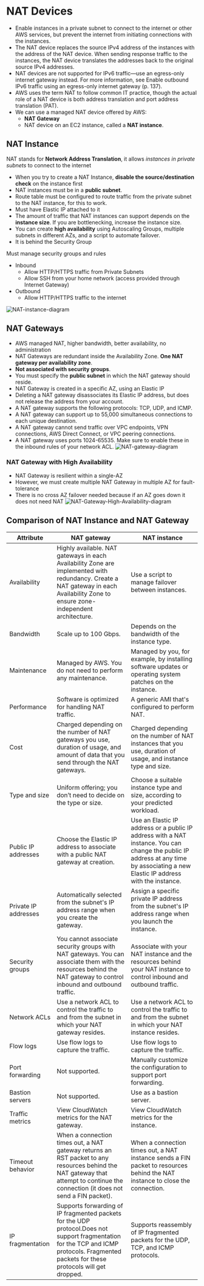 # NAT Devices

- Enable instances in a private subnet to connect to the internet or other AWS services, but prevent the internet from initiating connections with the instances.
- The NAT device replaces the source IPv4 address of the instances with the address of the NAT device.
  When sending response traffic to the instances, the NAT device translates the addresses back to the
  original source IPv4 addresses.
- NAT devices are not supported for IPv6 traffic—use an egress-only internet gateway instead. For more
  information, see Enable outbound IPv6 traffic using an egress-only internet gateway (p. 137).
- AWS uses the term NAT  to follow common IT practice, though the actual role of a NAT device is both address translation and port address translation (PAT).
- We can use a managed NAT device offered by AWS:
  - **NAT Gateway**
  - NAT device on an EC2 instance, called a **NAT instance**. 

## NAT Instance 

NAT stands for **Network Address Translation**, it allows *instances in private subnets* to connect to the internet

- When you try to create a NAT Instance, **disable the source/destination check** on the instance first
- NAT instances must be in a **public subnet**.
- Route table must be configured to route traffic from the private subnet to the NAT instance, for this to work.
- Must have Elastic IP attached to it
- The amount of traffic that NAT instances can support depends on the **instance size**. If you are bottlenecking, increase the instance size.
- You can create **high availability** using Autoscaling Groups, multiple subnets in different AZs, and a script to automate failover.
- It is behind the Security Group

Must manage security groups and rules

- Inbound
  - Allow HTTP/HTTPS traffic from Private Subnets
  - Allow SSH from your home network (access provided through Internet Gateway)
- Outbound
  - Allow HTTP/HTTPS traffic to the internet
 
![NAT-instance-diagram](/VPC/images/nat-instance.png)

## NAT Gateways

- AWS managed NAT, higher bandwidth, better availability, no administration
- NAT Gateways are redundant inside the Availability Zone. **One NAT gateway per availability zone**.
- **Not associated with security groups**.
- You must specify the **public subnet** in which the NAT gateway should reside.
- NAT Gateway is created in a specific AZ, using an Elastic IP
- Deleting a NAT gateway disassociates its Elastic IP address, but does not release the address from your account.
- A NAT gateway supports the following protocols: TCP, UDP, and ICMP.
- A NAT gateway can support up to 55,000 simultaneous connections to each unique destination.
- A NAT gateway cannot send traffic over VPC endpoints, VPN connections, AWS Direct Connect, or VPC peering connections.
- A NAT gateway uses ports 1024-65535. Make sure to enable these in the inbound rules of your network ACL.
![NAT-gateway-diagram](/VPC/images/nat-gateway.png)

### NAT Gateway with High Availability

- NAT Gateway is resilient within a single-AZ
- However, we must create multiple NAT Gateway in multiple AZ for fault-tolerance
- There is no cross AZ failover needed because if an AZ goes down it does not need NAT
 ![NAT-Gateway-High-Availability-diagram](/VPC/images/nat-gateway-with-ha.png)

## Comparison of NAT Instance and NAT Gateway

| Attribute            | NAT gateway                              | NAT instance                             |
| -------------------- | ---------------------------------------- | ---------------------------------------- |
| Availability         | Highly available. NAT gateways in each Availability Zone are implemented with redundancy. Create a NAT gateway in each Availability Zone to ensure zone-independent architecture. | Use a script to manage failover between instances. |
| Bandwidth            | Scale up to 100 Gbps.                    | Depends on the bandwidth of the instance type. |
| Maintenance          | Managed by AWS. You do not need to perform any maintenance. | Managed by you, for example, by installing software updates or operating system patches on the instance. |
| Performance          | Software is optimized for handling NAT traffic. | A generic AMI that's configured to perform NAT. |
| Cost                 | Charged depending on the number of NAT gateways you use, duration of usage, and amount of data that you send through the NAT gateways. | Charged depending on the number of NAT instances that you use, duration of usage, and instance type and size. |
| Type and size        | Uniform offering; you don’t need to decide on the type or size. | Choose a suitable instance type and size, according to your predicted workload. |
| Public IP addresses  | Choose the Elastic IP address to associate with a public NAT gateway at creation. | Use an Elastic IP address or a public IP address with a NAT instance. You can change the public IP address at any time by associating a new Elastic IP address with the instance. |
| Private IP addresses | Automatically selected from the subnet's IP address range when you create the gateway. | Assign a specific private IP address from the subnet's IP address range when you launch the instance. |
| Security groups      | You cannot associate security groups with NAT gateways. You can associate them with the resources behind the NAT gateway to control inbound and outbound traffic. | Associate with your NAT instance and the resources behind your NAT instance to control inbound and outbound traffic. |
| Network ACLs         | Use a network ACL to control the traffic to and from the subnet in which your NAT gateway resides. | Use a network ACL to control the traffic to and from the subnet in which your NAT instance resides. |
| Flow logs            | Use flow logs to capture the traffic.    | Use flow logs to capture the traffic.    |
| Port forwarding      | Not supported.                           | Manually customize the configuration to support port forwarding. |
| Bastion servers      | Not supported.                           | Use as a bastion server.                 |
| Traffic metrics      | View CloudWatch metrics for the NAT gateway. | View CloudWatch metrics for the instance. |
| Timeout behavior     | When a connection times out, a NAT gateway returns an RST packet to any resources behind the NAT gateway that attempt to continue the connection (it does not send a FIN packet). | When a connection times out, a NAT instance sends a FIN packet to resources behind the NAT instance to close the connection. |
| IP fragmentation     | Supports forwarding of IP fragmented packets for the UDP protocol.Does not support fragmentation for the TCP and ICMP protocols. Fragmented packets for these protocols will get dropped. | Supports reassembly of IP fragmented packets for the UDP, TCP, and ICMP protocols. |
